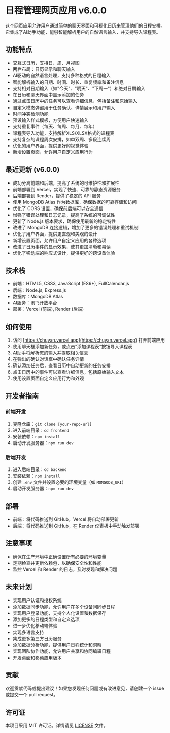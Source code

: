 # 日程管理网页应用 v6.0.0

这个网页应用允许用户通过简单的聊天界面和可视化日历来管理他们的日程安排。它集成了AI助手功能，能够智能解析用户的自然语言输入，并支持导入课程表。

## 功能特点

- 交互式日历，支持日、周、月视图
- 两栏布局：日历显示和聊天输入
- AI驱动的自然语言处理，支持多种格式的日程输入
- 智能解析输入的日期、时间、时长、重复频率和备注信息
- 支持相对日期输入（如"今天"、"明天"、"下周一"）和绝对日期输入
- 在日历和聊天界面中显示添加的任务
- 通过点击日历中的任务可以查看详细信息，包括备注和原始输入
- 自定义模态弹窗用于任务确认、详情展示和用户输入
- 时间冲突检测功能
- 预设输入样式模板，方便用户快速输入
- 支持重复事件（每天、每周、每月、每年）
- 课程表导入功能，支持解析XLS/XLSX格式的课程表
- 支持复杂的课程周次安排，如单双周、多段连续周
- 优化的用户界面，提供更好的视觉体验
- 新增设置页面，允许用户自定义应用行为

## 最近更新 (v6.0.0)

- 成功分离前端和后端，提高了系统的可维护性和扩展性
- 前端部署到 Vercel，实现了快速、可靠的静态资源服务
- 后端部署到 Render，提供了稳定的 API 服务
- 使用 MongoDB Atlas 作为数据库，确保数据的可靠存储和访问
- 优化了 CORS 设置，确保前后端可以安全通信
- 增强了错误处理和日志记录，提高了系统的可调试性
- 更新了 Node.js 版本要求，确保使用最新的稳定特性
- 改进了 MongoDB 连接逻辑，增加了更多的错误处理和重试机制
- 优化了用户界面，提供更直观和美观的设计
- 新增设置页面，允许用户自定义应用的各种选项
- 改进了日历事件的显示效果，使其更加清晰和易读
- 优化了移动端的响应式设计，提供更好的跨设备体验

## 技术栈

- 前端：HTML5, CSS3, JavaScript (ES6+), FullCalendar.js
- 后端：Node.js, Express.js
- 数据库：MongoDB Atlas
- AI服务：讯飞开放平台
- 部署：Vercel (前端), Render (后端)

## 如何使用

1. 访问 [https://chuyan.vercel.app](https://chuyan.vercel.app) 打开前端应用
2. 使用聊天框添加新任务，或点击"添加课程表"按钮导入课程表
3. AI助手将解析您的输入并提取相关信息
4. 在弹出的确认对话框中确认任务详情
5. 确认添加任务后，查看日历中自动更新的任务安排
6. 点击日历中的事件可以查看详细信息，包括原始输入文本
7. 使用设置页面自定义应用行为和外观

## 开发者指南

### 前端开发

1. 克隆仓库：`git clone [your-repo-url]`
2. 进入前端目录：`cd frontend`
3. 安装依赖：`npm install`
4. 启动开发服务器：`npm run dev`

### 后端开发

1. 进入后端目录：`cd backend`
2. 安装依赖：`npm install`
3. 创建 `.env` 文件并设置必要的环境变量（如 `MONGODB_URI`）
4. 启动开发服务器：`npm run dev`

## 部署

- 前端：将代码推送到 GitHub，Vercel 将自动部署更新
- 后端：将代码推送到 GitHub，在 Render 仪表板中手动触发部署

## 注意事项

- 确保在生产环境中正确设置所有必要的环境变量
- 定期检查并更新依赖包，以确保安全性和性能
- 监控 Vercel 和 Render 的日志，及时发现和解决问题

## 未来计划

- 实现用户认证和授权系统
- 添加数据同步功能，允许用户在多个设备间同步日程
- 实现用户登录功能，支持个人化设置和数据保存
- 添加更多的日程类型和自定义选项
- 进一步优化移动端体验
- 实现多语言支持
- 集成更多第三方日历服务
- 添加数据分析功能，提供用户日程统计和洞察
- 实现团队协作功能，允许用户共享和协同编辑日程
- 开发桌面和移动应用版本

## 贡献

欢迎贡献代码或提出建议！如果您发现任何问题或有改进意见，请创建一个 issue 或提交一个 pull request。

## 许可证

本项目采用 MIT 许可证。详情请见 [LICENSE](LICENSE) 文件。
